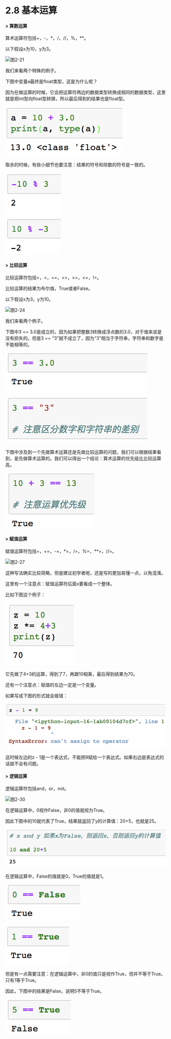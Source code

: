 # 2.8 基本运算

#### &gt; 算数运算

算术运算符包括+，-，\*，/，//，%，\*\*。

以下假设x为10，y为3。

![&#x56FE;2-21](blob:https://minghuiwu.gitbook.io/d60a23d4-f6ba-4827-96fd-4e7d3745a6ff)

我们来看两个特殊的例子。

下图中变量a最终是float类型，这是为什么呢？

因为在做运算的时候，它会把运算符两边的数据类型转换成相同的数据类型，这里就是把int型向float型转换，所以最后得到的结果也是float型。

![&#x56FE;2-22](../../.gitbook/assets/image%20%282%29.png)

取余的时候，有些小细节也要注意：结果的符号和除数的符号是一致的。

![&#x56FE;2-23](../../.gitbook/assets/image%20%2846%29.png)



#### &gt; 比较运算

比较运算符包括&gt;，&lt;，==，&lt;&gt;，&gt;=，&lt;=，!=。

比较运算的结果为布尔值，True或者False。

以下假设x为3，y为10。

![&#x56FE;2-24](blob:https://minghuiwu.gitbook.io/69ebbbcf-414b-4868-8c6e-e3f1aa9aefb3)

我们来看两个例子。

下图中3 == 3.0是成立的，因为如果把整数3转换成浮点数的3.0，对于值来说是没有损失的。但是3 == “3”就不成立了，因为“3”相当于字符串，字符串和数字是不能相等的。

![&#x56FE;2-25](../../.gitbook/assets/image%20%2822%29.png)

下图中涉及到一个先做算术运算还是先做比较运算的问题，我们可以根据结果看到，是先做算术运算的。我们可以得出一个结论：算术运算的优先级比比较运算高。

![&#x56FE;2-26](../../.gitbook/assets/image%20%2892%29.png)



#### &gt; 赋值运算

赋值运算符包括=，+=，-=，\*=，/=，%=，\*\*=，//=。

![&#x56FE;2-27](blob:https://minghuiwu.gitbook.io/064ea312-21d6-4842-afb9-d95aa0bc9f2a)

这种写法确实比较简略，但是建议初学者呢，还是写的更加易懂一点，以免混淆。

这里有一个注意点：赋值运算符后面x要看成一个整体。

比如下图这个例子：

![&#x56FE;2-28](../../.gitbook/assets/image%20%2853%29.png)

它先做了4+3的运算，得到了7，再跟10相乘，最后得到结果为70。

还有一个注意点：赋值的左边一定是一个变量。

如果写成下图的形式就会报错：

![&#x56FE;2-29](../../.gitbook/assets/image%20%28143%29.png)

这时候左边的z - 1是一个表达式，不能把9赋给一个表达式。如果右边是表达式的话就不会有问题。



#### &gt; 逻辑运算

逻辑运算符包括and，or，not。

![&#x56FE;2-30](blob:https://minghuiwu.gitbook.io/2692185f-7a34-42a4-a505-e630888bff44)

在逻辑运算中，0视作False，非0的值就视为True。

因此下图中的10就代表了True，结果就返回了y的计算值：20+5，也就是25。

![&#x56FE;2-31](../../.gitbook/assets/image%20%2866%29.png)

在逻辑运算中，False的值就是0，True的值就是1。

![&#x56FE;2-32](../../.gitbook/assets/image%20%28186%29.png)

![&#x56FE;2-33](../../.gitbook/assets/image%20%28148%29.png)

但是有一点需要注意：在逻辑运算中，非0的值只是视作True，但并不等于True。只有1等于True。

因此，下图中的结果是False，说明5不等于True。

![&#x56FE;2-34](../../.gitbook/assets/image%20%2833%29.png)

